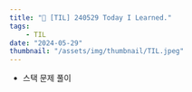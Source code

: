 ```yaml
---
title: "📝 [TIL] 240529 Today I Learned."
tags:
    - TIL
date: "2024-05-29"
thumbnail: "/assets/img/thumbnail/TIL.jpeg"
---
```


- 스택 문제 풀이
